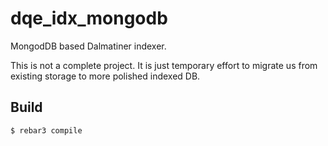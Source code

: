 dqe_idx_mongodb
=====

MongodDB based Dalmatiner indexer.

This is not a complete project. It is just temporary effort to migrate us from
existing storage to more polished indexed DB.

Build
-----

    $ rebar3 compile
